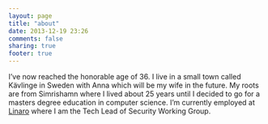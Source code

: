 ```yaml
---
layout: page
title: "about"
date: 2013-12-19 23:26
comments: false
sharing: true
footer: true
---
```

I’ve now reached the honorable age of 36. I live in a small town called Kävlinge in Sweden with Anna which will be my wife in the future. My roots are from Simrishamn where I lived about 25 years until I decided to go for a masters degree education in computer science.
I’m currently employed at [Linaro](http://linaro.org) where I am the Tech Lead of Security Working Group.
